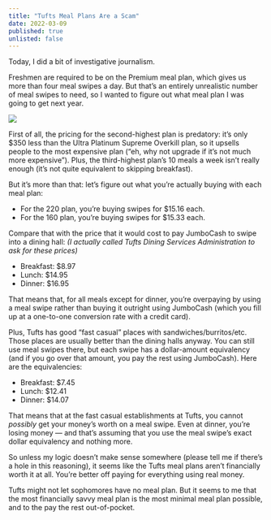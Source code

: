 ```yaml
---
title: "Tufts Meal Plans Are a Scam"
date: 2022-03-09
published: true
unlisted: false
---
```


Today, I did a bit of investigative journalism.

Freshmen are required to be on the Premium meal plan, which gives us more than four meal swipes a day. But that’s an entirely unrealistic number of meal swipes to need, so I wanted to figure out what meal plan I was going to get next year.

![](/posts/meal-plans/image.png)

First of all, the pricing for the second-highest plan is predatory: it’s only $350 less than the Ultra Platinum Supreme Overkill plan, so it upsells people to the most expensive plan (“eh, why not upgrade if it’s not much more expensive”). Plus, the third-highest plan’s 10 meals a week isn’t really enough (it’s not quite equivalent to skipping breakfast).

But it’s more than that: let’s figure out what you’re actually buying with each meal plan:

- For the 220 plan, you’re buying swipes for $15.16 each.
- For the 160 plan, you’re buying swipes for $15.33 each.

Compare that with the price that it would cost to pay JumboCash to swipe into a dining hall: _(I actually called Tufts Dining Services Administration to ask for these prices)_

- Breakfast: $8.97
- Lunch: $14.95
- Dinner: $16.95

That means that, for all meals except for dinner, you’re overpaying by using a meal swipe rather than buying it outright using JumboCash (which you fill up at a one-to-one conversion rate with a credit card).

Plus, Tufts has good “fast casual” places with sandwiches/burritos/etc. Those places are usually better than the dining halls anyway. You can still use meal swipes there, but each swipe has a dollar-amount equivalency (and if you go over that amount, you pay the rest using JumboCash). Here are the equivalencies:

- Breakfast: $7.45
- Lunch: $12.41
- Dinner: $14.07

That means that at the fast casual establishments at Tufts, you cannot _possibly_ get your money’s worth on a meal swipe. Even at dinner, you’re losing money — and that’s assuming that you use the meal swipe’s exact dollar equivalency and nothing more.

So unless my logic doesn’t make sense somewhere (please tell me if there’s a hole in this reasoning), it seems like the Tufts meal plans aren’t financially worth it at all. You’re better off paying for everything using real money.

Tufts might not let sophomores have no meal plan. But it seems to me that the most financially savvy meal plan is the most minimal meal plan possible, and to the pay the rest out-of-pocket.
